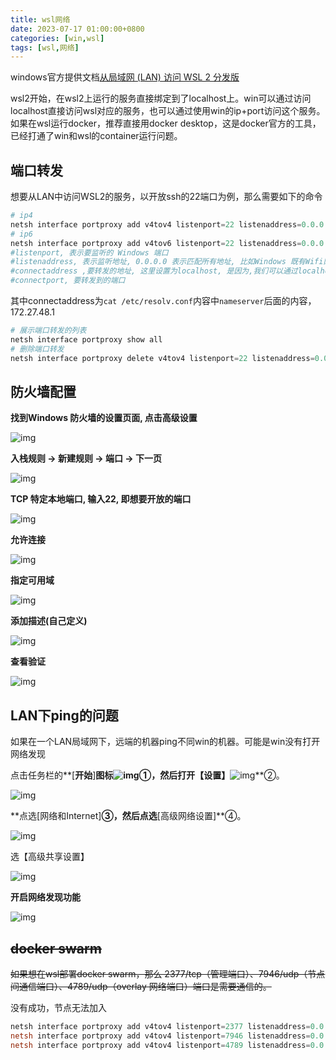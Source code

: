 ```yaml
---
title: wsl网络
date: 2023-07-17 01:00:00+0800
categories: [win,wsl]
tags: [wsl,网络]  
---
```


windows官方提供文档[从局域网 (LAN) 访问 WSL 2 分发版](https://learn.microsoft.com/zh-cn/windows/wsl/networking#accessing-a-wsl-2-distribution-from-your-local-area-network-lan)

wsl2开始，在wsl2上运行的服务直接绑定到了localhost上。win可以通过访问localhost直接访问wsl对应的服务，也可以通过使用win的ip+port访问这个服务。如果在wsl运行docker，推荐直接用docker desktop，这是docker官方的工具，已经打通了win和wsl的container运行问题。

## 端口转发

想要从LAN中访问WSL2的服务，以开放ssh的22端口为例，那么需要如下的命令

```powershell
# ip4
netsh interface portproxy add v4tov4 listenport=22 listenaddress=0.0.0.0 connectport=22 connectaddress=172.27.48.1
# ip6
netsh interface portproxy add v4tov6 listenport=22 listenaddress=0.0.0.0 connectport=22 connectaddress=::1
#listenport, 表示要监听的 Windows 端口
#listenaddress, 表示监听地址, 0.0.0.0 表示匹配所有地址, 比如Windows 既有Wifi网卡, 又有有线网卡, 那么访问任意两个网卡, 都会被监听到,当然也可以指定其中之一的IP的地址
#connectaddress ,要转发的地址, 这里设置为localhost, 是因为,我们可以通过localhost来访问WSL2, 如果暂不支持, 这里需要指定为 WSL2的IP地址
#connectport, 要转发到的端口
```

其中connectaddress为`cat /etc/resolv.conf`内容中`nameserver`后面的内容， 172.27.48.1

```powershell
# 展示端口转发的列表
netsh interface portproxy show all
# 删除端口转发
netsh interface portproxy delete v4tov4 listenport=22 listenaddress=0.0.0.0

```

## 防火墙配置

**找到Windows 防火墙的设置页面, 点击高级设置**

![img](/assets/image/2023-07-17-wsl网络/v2-48a6b94921a340c944e1402491d2f2b1_720w.webp)

**入栈规则 -> 新建规则 -> 端口 -> 下一页**

![img](/assets/image/2023-07-17-wsl网络/v2-cf827122856b56c185004ee6c022f6ea_720w.webp)

**TCP 特定本地端口, 输入22, 即想要开放的端口**

![img](/assets/image/2023-07-17-wsl网络/v2-f9aaf51e84eff2af23bdf014e11c7b6c_720w.webp)

**允许连接**

![img](/assets/image/2023-07-17-wsl网络/v2-3a63bd9756bbb06672f8fb79695da527_720w.webp)

**指定可用域**

![img](/assets/image/2023-07-17-wsl网络/v2-01c331f306b6bc07a4ae2846aa537e2b_720w.webp)

 **添加描述(自己定义)**

![img](/assets/image/2023-07-17-wsl网络/v2-65fbff39412579247fa3ce521b872e96_720w.webp)

**查看验证**

![img](/assets/image/2023-07-17-wsl网络/v2-321584cbc500fc6655c4451d7870dfc2_720w.webp)

## LAN下ping的问题

如果在一个LAN局域网下，远端的机器ping不同win的机器。可能是win没有打开网络发现

点击任务栏的**[****开始****]**图标![img](/assets/image/2023-07-17-wsl网络/ad781d28-f5a7-4cb8-bd03-80d9de046f34.png)①，然后打开【设置】**![img](/assets/image/2023-07-17-wsl网络/496047da-c892-4923-b3d9-9878662747a5.png)**②。

![img](/assets/image/2023-07-17-wsl网络/275777bd-0b94-4b44-b31e-4ea9bdcebf9e.jpg)

**点选[网络和Internet]**③，然后点选**[高级网络设置]**④。

![img](/assets/image/2023-07-17-wsl网络/80cb27d5-3e77-46c3-880e-bd55f6ecde7d.jpg)

选【高级共享设置】

![img](/assets/image/2023-07-17-wsl网络/01be914c-725c-4cd9-a3e6-0e29a1adba9f.jpg)

**开启网络发现功能**

![img](/assets/image/2023-07-17-wsl网络/2d1b9cf0-f4e0-4262-9c57-0677705e5a45.jpg)

## ~~docker swarm~~

~~如果想在wsl部署docker swarm，那么 2377/tcp（管理端口）、7946/udp（节点间通信端口）、4789/udp（overlay 网络端口）端口是需要通信的。~~

没有成功，节点无法加入

```powershell
netsh interface portproxy add v4tov4 listenport=2377 listenaddress=0.0.0.0 connectport=2377 connectaddress=172.27.48.1
netsh interface portproxy add v4tov4 listenport=7946 listenaddress=0.0.0.0 connectport=7946 connectaddress=172.27.48.1
netsh interface portproxy add v4tov4 listenport=4789 listenaddress=0.0.0.0 connectport=4789 connectaddress=172.27.48.1
```

